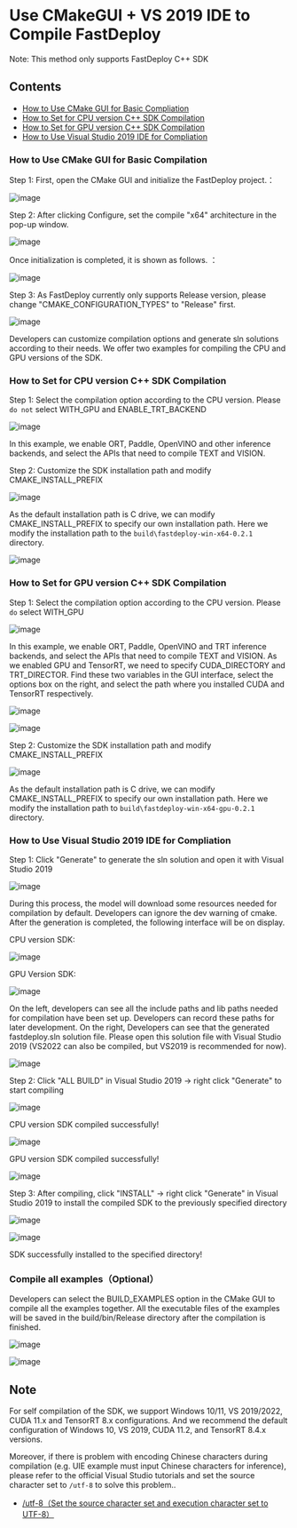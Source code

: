 # Use CMakeGUI + VS 2019 IDE to Compile FastDeploy

Note: This method only supports FastDeploy C++ SDK

## Contents

- [How to Use CMake GUI for Basic Compliation](#CMakeGuiAndVS2019Basic)
- [How to Set for CPU version C++ SDK Compilation](#CMakeGuiAndVS2019CPU)
- [How to Set for GPU version C++ SDK Compilation](#CMakeGuiAndVS2019GPU)
- [How to Use Visual Studio 2019 IDE for Compliation](#CMakeGuiAndVS2019Build)

### How to Use CMake GUI for Basic Compilation
<div id="CMakeGuiAndVS2019Basic"></div>

Step 1: First, open the CMake GUI and initialize the FastDeploy project.：

![image](https://user-images.githubusercontent.com/31974251/192094881-c5beb0e5-82ae-4a62-a88c-73f3d80f7936.png)  

Step 2: After clicking Configure, set the compile "x64" architecture in the pop-up window.

![image](https://user-images.githubusercontent.com/31974251/192094951-958a0a22-2090-4ab6-84f5-3573164d0835.png)

Once initialization is completed, it is shown as follows.  ：  

![image](https://user-images.githubusercontent.com/31974251/192095053-874b9c73-fc0d-4325-b555-ac94ab9a9f38.png)

Step 3: As FastDeploy currently only supports Release version, please change "CMAKE_CONFIGURATION_TYPES" to "Release" first.

![image](https://user-images.githubusercontent.com/31974251/192095175-3aeede95-a633-4b3c-81f8-067f0a0a44a3.png)

Developers can customize compilation options and generate sln solutions according to their needs. We offer two examples for compiling the CPU and GPU versions of the SDK.

### How to Set for CPU version C++ SDK Compilation

<div id="CMakeGuiAndVS2019CPU"></div>  

Step 1: Select the compilation option according to the CPU version. Please `do not` select WITH_GPU and ENABLE_TRT_BACKEND

![image](https://user-images.githubusercontent.com/31974251/192095848-b3cfdf19-e378-41e0-b44e-5edb49461eeb.png)

In this example, we enable ORT, Paddle, OpenVINO and other inference backends, and select the APIs that need to compile TEXT and VISION.


Step 2: Customize the SDK installation path and modify CMAKE_INSTALL_PREFIX

![image](https://user-images.githubusercontent.com/31974251/192095961-5f6e348a-c30b-4473-8331-8beefb7cd2e6.png)

As the default installation path is C drive, we can modify CMAKE_INSTALL_PREFIX to specify our own installation path. Here we modify the installation path to the `build\fastdeploy-win-x64-0.2.1` directory. 

![image](https://user-images.githubusercontent.com/31974251/192096055-8a276a9e-6017-4447-9ded-b95c5579d663.png)



### How to Set for GPU version C++ SDK Compilation
<div id="CMakeGuiAndVS2019GPU"></div>  

Step 1: Select the compilation option according to the CPU version. Please `do` select WITH_GPU

![image](https://user-images.githubusercontent.com/31974251/192099254-9f82abb0-8a29-41ce-a0ce-da6aacf23582.png)

In this example, we enable ORT, Paddle, OpenVINO and TRT inference backends, and select the APIs that need to compile TEXT and VISION. As we enabled GPU and TensorRT, we need to specify CUDA_DIRECTORY and TRT_DIRECTOR. Find these two variables in the GUI interface, select the options box on the right, and select the path where you installed CUDA and TensorRT respectively.


![image](https://user-images.githubusercontent.com/31974251/192098907-9dd9a49c-4a3e-4641-8e68-f25da1cafbba.png)


![image](https://user-images.githubusercontent.com/31974251/192098984-7fefd824-7e3b-4185-abba-bae5d8765e2a.png)


Step 2: Customize the SDK installation path and modify CMAKE_INSTALL_PREFIX

![image](https://user-images.githubusercontent.com/31974251/192099125-81fc8217-e51f-4039-9421-ba7a09c0027c.png)


As the default installation path is C drive, we can modify CMAKE_INSTALL_PREFIX to specify our own installation path. Here we modify the installation path to `build\fastdeploy-win-x64-gpu-0.2.1` directory. 


### How to Use Visual Studio 2019 IDE for Compliation

<div id="CMakeGuiAndVS2019Build"></div>  

Step 1: Click "Generate" to generate the sln solution and open it with Visual Studio 2019

![image](https://user-images.githubusercontent.com/31974251/192096162-c05cbb11-f96e-4c82-afde-c7fc02cddf68.png)

During this process, the model will download some resources needed for compilation by default. Developers can ignore the dev warning of cmake. After the generation is completed, the following interface will be on display.

CPU version SDK: 

![image](https://user-images.githubusercontent.com/31974251/192096478-faa570bd-7569-43c3-ad79-cc6be5b605e3.png)

GPU Version SDK: 

![image](https://user-images.githubusercontent.com/31974251/192099583-300e4680-1089-45cf-afaa-d2afda8fd436.png)

On the left, developers can see all the include paths and lib paths needed for compilation have been set up. Developers can record these paths for later development. On the right, Developers can see that the generated fastdeploy.sln solution file. Please open this solution file with Visual Studio 2019 (VS2022 can also be compiled, but VS2019 is recommended for now).

![image](https://user-images.githubusercontent.com/31974251/192096765-2aeadd68-47fb-4cd6-b083-4a478cf5e584.jpg)


Step 2: Click "ALL BUILD" in Visual Studio 2019 -> right click "Generate" to start compiling

![image](https://user-images.githubusercontent.com/31974251/192096893-5d6bc428-b824-4ffe-8930-0ec6d4dcfd02.png)  

CPU version SDK compiled successfully!

![image](https://user-images.githubusercontent.com/31974251/192097020-979bd7a3-1cdd-4fb5-a931-864c5372933d.png)

GPU version SDK compiled successfully! 

![image](https://user-images.githubusercontent.com/31974251/192099902-4b661f9a-7691-4f7f-b573-92ca9397a890.png)


Step 3: After compiling, click "INSTALL" -> right click "Generate" in Visual Studio 2019 to install the compiled SDK to the previously specified directory


![image](https://user-images.githubusercontent.com/31974251/192097073-ce5236eb-1ed7-439f-8098-fef7a2d02779.png)

![image](https://user-images.githubusercontent.com/31974251/192097122-d675ae39-35fb-4dbb-9c75-eefb0597ec2e.png)  

SDK successfully installed to the specified directory!  

### Compile all examples（Optional）

Developers can select the BUILD_EXAMPLES option in the CMake GUI to compile all the examples together. All the executable files of the examples will be saved in the build/bin/Release directory after the compilation is finished.

![image](https://user-images.githubusercontent.com/31974251/192110769-a4f0940d-dea3-4524-831b-1c2a6ab8e871.png)

![image](https://user-images.githubusercontent.com/31974251/192110930-e7e49bc6-c271-4076-be74-3d103f27bc78.png)


## Note

For self compilation of the SDK, we support Windows 10/11, VS 2019/2022, CUDA 11.x and TensorRT 8.x configurations. And we recommend the default configuration of Windows 10, VS 2019, CUDA 11.2, and TensorRT 8.4.x versions.

Moreover, if there is problem with encoding Chinese characters during compilation (e.g. UIE example must input Chinese characters for inference), please refer to the official Visual Studio tutorials and set the source character set to `/utf-8` to solve this problem..

- [/utf-8（Set the source character set and execution character set to UTF-8）](https://learn.microsoft.com/zh-cn/cpp/build/reference/utf-8-set-source-and-executable-character-sets-to-utf-8?view=msvc-170)
